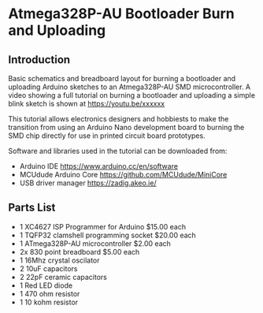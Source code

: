 # Atmega328P-AU Bootloader Burn and Uploading

## Introduction

Basic schematics and breadboard layout for burning a bootloader and uploading Arduino sketches to an Atmega328P-AU SMD microcontroller. A video showing a full tutorial on burning a bootloader and uploading a simple blink sketch is shown at https://youtu.be/xxxxxx

This tutorial allows electronics designers and hobbiests to make the transition from using an Arduino Nano development board to burning the SMD chip directly for use in printed circuit board prototypes.

Software and libraries used in the tutorial can be downloaded from:
- Arduino IDE            https://www.arduino.cc/en/software
- MCUdude Arduino Core   https://github.com/MCUdude/MiniCore
- USB driver manager     https://zadig.akeo.ie/

## Parts List
- 1 XC4627 ISP Programmer for Arduino    $15.00 each
- 1 TQFP32 clamshell programming socket  $20.00 each
-	1 ATmega328P-AU microcontroller         $2.00 each
-	2x 830 point breadboard 					      $5.00 each
- 1 16Mhz crystal oscilator
- 2 10uF capacitors
- 2 22pF ceramic capacitors
- 1 Red LED diode
- 1 470 ohm resistor
- 1 10 kohm resistor
